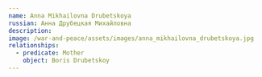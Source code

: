 ```yaml
---
name: Anna Mikhailovna Drubetskoya
russian: Анна Друбецкая Михайловна
description:
image: /war-and-peace/assets/images/anna_mikhailovna_drubetskoya.jpg
relationships:
  - predicate: Mother
    object: Boris Drubetskoy
---
```

